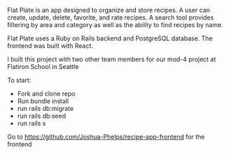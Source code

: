 Flat Plate is an app designed to organize and store recipes. A user can create, update, delete,  favorite, and rate recipes. A search tool provides filtering by area and category as well as the ability to find recipes by name. 

Flat Plate uses a Ruby on Rails backend and PostgreSQL database. The frontend was built with React.

I built this project with two other team members for our mod-4 project at Flatiron School in Seattle

To start:

- Fork and clone repo
- Run bundle install
- run rails db:migrate
- run rails db:seed
- run rails s

Go to https://github.com/Joshua-Phelps/recipe-app-frontend for the frontend 
